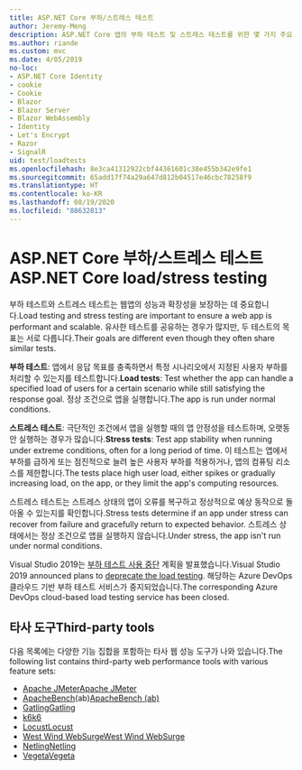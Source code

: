 ```yaml
---
title: ASP.NET Core 부하/스트레스 테스트
author: Jeremy-Meng
description: ASP.NET Core 앱의 부하 테스트 및 스트레스 테스트를 위한 몇 가지 주요 도구와 방법을 알아봅니다.
ms.author: riande
ms.custom: mvc
ms.date: 4/05/2019
no-loc:
- ASP.NET Core Identity
- cookie
- Cookie
- Blazor
- Blazor Server
- Blazor WebAssembly
- Identity
- Let's Encrypt
- Razor
- SignalR
uid: test/loadtests
ms.openlocfilehash: 8e3ca41312922cbf44361601c38e455b342e9fe1
ms.sourcegitcommit: 65add17f74a29a647d812b04517e46cbc78258f9
ms.translationtype: HT
ms.contentlocale: ko-KR
ms.lasthandoff: 08/19/2020
ms.locfileid: "88632813"
---
```

# <a name="aspnet-core-loadstress-testing"></a><span data-ttu-id="bade8-103">ASP.NET Core 부하/스트레스 테스트</span><span class="sxs-lookup"><span data-stu-id="bade8-103">ASP.NET Core load/stress testing</span></span>

<span data-ttu-id="bade8-104">부하 테스트와 스트레스 테스트는 웹앱의 성능과 확장성을 보장하는 데 중요합니다.</span><span class="sxs-lookup"><span data-stu-id="bade8-104">Load testing and stress testing are important to ensure a web app is performant and scalable.</span></span> <span data-ttu-id="bade8-105">유사한 테스트를 공유하는 경우가 많지만, 두 테스트의 목표는 서로 다릅니다.</span><span class="sxs-lookup"><span data-stu-id="bade8-105">Their goals are different even though they often share similar tests.</span></span>

<span data-ttu-id="bade8-106">**부하 테스트**: 앱에서 응답 목표를 충족하면서 특정 시나리오에서 지정된 사용자 부하를 처리할 수 있는지를 테스트합니다.</span><span class="sxs-lookup"><span data-stu-id="bade8-106">**Load tests**: Test whether the app can handle a specified load of users for a certain scenario while still satisfying the response goal.</span></span> <span data-ttu-id="bade8-107">정상 조건으로 앱을 실행합니다.</span><span class="sxs-lookup"><span data-stu-id="bade8-107">The app is run under normal conditions.</span></span>

<span data-ttu-id="bade8-108">**스트레스 테스트**: 극단적인 조건에서 앱을 실행할 때의 앱 안정성을 테스트하며, 오랫동안 실행하는 경우가 많습니다.</span><span class="sxs-lookup"><span data-stu-id="bade8-108">**Stress tests**: Test app stability when running under extreme conditions, often for a long period of time.</span></span> <span data-ttu-id="bade8-109">이 테스트는 앱에서 부하를 급하게 또는 점진적으로 늘려 높은 사용자 부하를 적용하거나, 앱의 컴퓨팅 리소스를 제한합니다.</span><span class="sxs-lookup"><span data-stu-id="bade8-109">The tests place high user load, either spikes or gradually increasing load, on the app, or they limit the app's computing resources.</span></span>

<span data-ttu-id="bade8-110">스트레스 테스트는 스트레스 상태의 앱이 오류를 복구하고 정상적으로 예상 동작으로 돌아올 수 있는지를 확인합니다.</span><span class="sxs-lookup"><span data-stu-id="bade8-110">Stress tests determine if an app under stress can recover from failure and gracefully return to expected behavior.</span></span> <span data-ttu-id="bade8-111">스트레스 상태에서는 정상 조건으로 앱을 실행하지 않습니다.</span><span class="sxs-lookup"><span data-stu-id="bade8-111">Under stress, the app isn't run under normal conditions.</span></span>

<span data-ttu-id="bade8-112">Visual Studio 2019는 [부하 테스트 사용 중단](https://devblogs.microsoft.com/devops/cloud-based-load-testing-service-eol/) 계획을 발표했습니다.</span><span class="sxs-lookup"><span data-stu-id="bade8-112">Visual Studio 2019 announced plans to [deprecate the load testing](https://devblogs.microsoft.com/devops/cloud-based-load-testing-service-eol/).</span></span> <span data-ttu-id="bade8-113">해당하는 Azure DevOps 클라우드 기반 부하 테스트 서비스가 중지되었습니다.</span><span class="sxs-lookup"><span data-stu-id="bade8-113">The corresponding Azure DevOps cloud-based load testing service has been closed.</span></span>

## <a name="third-party-tools"></a><span data-ttu-id="bade8-114">타사 도구</span><span class="sxs-lookup"><span data-stu-id="bade8-114">Third-party tools</span></span>

<span data-ttu-id="bade8-115">다음 목록에는 다양한 기능 집합을 포함하는 타사 웹 성능 도구가 나와 있습니다.</span><span class="sxs-lookup"><span data-stu-id="bade8-115">The following list contains third-party web performance tools with various feature sets:</span></span>

* [<span data-ttu-id="bade8-116">Apache JMeter</span><span class="sxs-lookup"><span data-stu-id="bade8-116">Apache JMeter</span></span>](https://jmeter.apache.org/)
* <span data-ttu-id="bade8-117">[ApacheBench](https://httpd.apache.org/docs/2.4/programs/ab.html)(ab)</span><span class="sxs-lookup"><span data-stu-id="bade8-117">[ApacheBench (ab)](https://httpd.apache.org/docs/2.4/programs/ab.html)</span></span>
* [<span data-ttu-id="bade8-118">Gatling</span><span class="sxs-lookup"><span data-stu-id="bade8-118">Gatling</span></span>](https://gatling.io/)
* [<span data-ttu-id="bade8-119">k6</span><span class="sxs-lookup"><span data-stu-id="bade8-119">k6</span></span>](https://k6.io)
* [<span data-ttu-id="bade8-120">Locust</span><span class="sxs-lookup"><span data-stu-id="bade8-120">Locust</span></span>](https://locust.io/)
* [<span data-ttu-id="bade8-121">West Wind WebSurge</span><span class="sxs-lookup"><span data-stu-id="bade8-121">West Wind WebSurge</span></span>](https://websurge.west-wind.com/)
* [<span data-ttu-id="bade8-122">Netling</span><span class="sxs-lookup"><span data-stu-id="bade8-122">Netling</span></span>](https://github.com/hallatore/Netling)
* [<span data-ttu-id="bade8-123">Vegeta</span><span class="sxs-lookup"><span data-stu-id="bade8-123">Vegeta</span></span>](https://github.com/tsenart/vegeta)